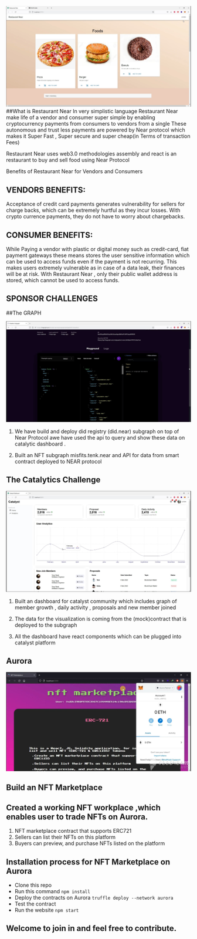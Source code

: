 <img src='./screenshot/restaurantnear.jpg' />
##What is Restaurant Near
In very simplistic language Restaurant Near make life of a vendor and consumer super simple by enabling  cryptocurrency payments from consumers to vendors from a single These autonomous and trust less payments are powered by Near protocol which makes it Super Fast , Super secure and super cheap(in Terms of transaction Fees)

Restaurant Near uses web3.0 methodologies assembly and react is an restaurant to buy and sell food using Near Protocol

Benefits of Restaurant Near for Vendors and Consumers

## VENDORS BENEFITS:

Acceptance of credit card payments generates vulnerability  for sellers for charge backs, which can be extremely hurtful as they incur losses. With crypto currence payments, they do not have to worry about chargebacks.

## CONSUMER BENEFITS:

While Paying a vendor with plastic or digital money such as credit-card, fiat payment gateways these means stores the user sensitive information which can be used to access funds even if the payment is not recurring. This makes users extremely vulnerable as in case of a data leak, their finances will be at risk. With Restaurant Near , only their public wallet address is stored, which cannot be used to access funds.
## SPONSOR CHALLENGES

##The GRAPH

<img src='./screenshot/graph.jpg' />

1.	We have build and deploy did registry (did.near) subgraph  on top of Near Protocol awe have used the api to query and show these data on catalytic dashboard . 

2.	Built an NFT subgraph misfits.tenk.near  and API for data from smart contract deployed to NEAR protocol


## The Catalytics Challenge

<img src='./screenshot/catalyst.jpg' />

1.	Built an dashboard for catalyst community which includes graph of member growth , daily activity , proposals and new member joined 

2.	The data for the visualization is coming from the (mock)contract that is deployed to the subgraph

3.	All the dashboard have react components which can be plugged into catalyst platform

## Aurora

<img src='./screenshot/nftmarketplaceaurora.jpg' />

## Build an NFT Marketplace 
## Created a working NFT workplace ,which enables user to trade NFTs on Aurora.

1.	NFT marketplace contract that supports ERC721 
2.	Sellers can list their NFTs on this platform
3.	Buyers can preview, and purchase NFTs listed on the platform

## Installation process for NFT Marketplace on Aurora
- Clone this repo
- Run this command `npm install`
- Deploy the contracts on Aurora `truffle deploy --network aurora`
- Test the contract 
- Run the website `npm start`



## Welcome to join in and feel free to contribute.